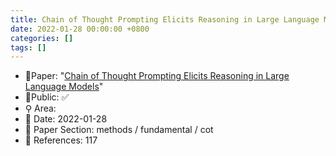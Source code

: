 ```yaml
---
title: Chain of Thought Prompting Elicits Reasoning in Large Language Models
date: 2022-01-28 00:00:00 +0800
categories: []
tags: []
---
```


- 📙Paper: "[Chain of Thought Prompting Elicits Reasoning in Large Language Models](https://www.semanticscholar.org/paper/Chain-of-Thought-Prompting-Elicits-Reasoning-in-Wei-Wang/1b6e810ce0afd0dd093f789d2b2742d047e316d5)"
- 🔑Public: ✅
- ⚲ Area: 
- 📅 Date: 2022-01-28
- 🔎 Paper Section: methods / fundamental / cot
- 📝 References: 117
